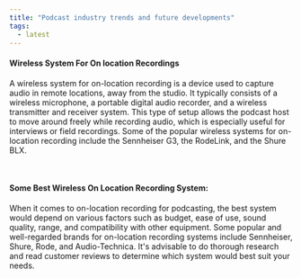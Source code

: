```yaml
---
title: "Podcast industry trends and future developments"
tags:
  - latest
---
```


#### Wireless System For On location Recordings

<p class="text-md">
A wireless system for on-location recording is a device used to capture audio in remote locations, away from the studio. It typically consists of a wireless microphone, a portable digital audio recorder, and a wireless transmitter and receiver system. This type of setup allows the podcast host to move around freely while recording audio, which is especially useful for interviews or field recordings. Some of the popular wireless systems for on-location recording include the Sennheiser G3, the RodeLink, and the Shure BLX.</p>

<br>

#### Some Best Wireless On Location Recording System:

<p class="text-md">When it comes to on-location recording for podcasting, the best system would depend on various factors such as budget, ease of use, sound quality, range, and compatibility with other equipment. Some popular and well-regarded brands for on-location recording systems include Sennheiser, Shure, Rode, and Audio-Technica. It's advisable to do thorough research and read customer reviews to determine which system would best suit your needs.</p>
